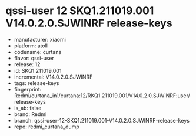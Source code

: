 # qssi-user 12 SKQ1.211019.001 V14.0.2.0.SJWINRF release-keys
- manufacturer: xiaomi
- platform: atoll
- codename: curtana
- flavor: qssi-user
- release: 12
- id: SKQ1.211019.001
- incremental: V14.0.2.0.SJWINRF
- tags: release-keys
- fingerprint: Redmi/curtana_in1/curtana:12/RKQ1.211019.001/V14.0.2.0.SJWINRF:user/release-keys
- is_ab: false
- brand: Redmi
- branch: qssi-user-12-SKQ1.211019.001-V14.0.2.0.SJWINRF-release-keys
- repo: redmi_curtana_dump
